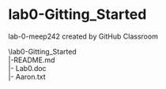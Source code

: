 # lab0-Gitting_Started
lab-0-meep242 created by GitHub Classroom


\lab0-Gitting_Started<br>
  |-README.md<br>
  |- Lab0.doc<br>
  |- Aaron.txt<br>
